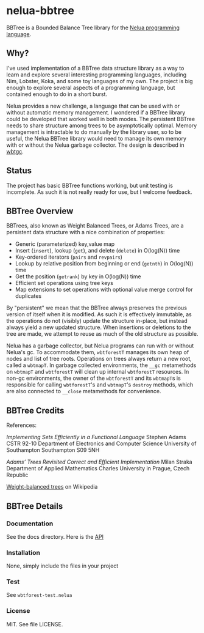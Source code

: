 # nelua-bbtree

BBTree is a Bounded Balance Tree library for the [Nelua programming language](https://github.com/edubart/nelua-lang).

## Why?

I've used implementation of a BBTree data structure library as a way to learn and explore
several interesting programming languages, including Nim, Lobster, Koka, and some toy languages
of my own. The project is big enough to explore several aspects of a programming language, but
contained enough to do in a short burst.

Nelua provides a new challenge, a language that can be used with or without automatic memory
management. I wondered if a BBTree library could be developed that worked well in both modes.
The persistent BBTree needs to share structure among trees to be asymptotically optimal. Memory
management is intractable to do manually by the library user, so to be useful, the Nelua BBTree
library would need to manage its own memory with or without the Nelua garbage collector. The
design is described in [wbtgc](docs/wbtgc.md).

## Status

The project has basic BBTree functions working, but unit testing is incomplete. As such it is
not really ready for use, but I welcome feedback.

## BBTree Overview

BBTrees, also known as Weight Balanced Trees, or Adams Trees, are a persistent data structure
with a nice combination of properties:

* Generic (parameterized) key,value map
* Insert (`insert`), lookup (`get`), and delete (`delete`) in O(log(N)) time
* Key-ordered iterators (`pairs` and `revpairs`)
* Lookup by relative position from beginning or end (`getnth`) in O(log(N)) time
* Get the position (`getrank`) by key in O(log(N)) time
* Efficient set operations using tree keys
* Map extensions to set operations with optional value merge control for duplicates

By "persistent" we mean that the BBTree always preserves the previous version of itself when it is modified.
As such it is effectively immutable, as the operations do not (visibly) update the structure in-place,
but instead always yield a new updated structure. When insertions or deletions to the tree are made, we
attempt to reuse as much of the old structure as possible.

Nelua has a garbage collector, but Nelua programs can run with or without Nelua's gc. To
accommodate them, `wbtforestT` manages its own heap of nodes and list of tree roots. Operations on
trees always return a new root, called a `wbtmapT`. In garbage collected environments, the `__gc`
metamethods on `wbtmapT` and `wbtforestT` will clean up internal `wbtforestT` resources. In non-gc
environments, the owner of the `wbtforestT` and its `wbtmapT`s is responsible for calling
`wbtforestT`'s and `wbtmapT`'s `destroy` methods, which are also connected to
`__close` metamethods for convenience.

## BBTree Credits

References:

*Implementing Sets Efficiently in a Functional Language*
Stephen Adams
CSTR 92-10
Department of Electronics and Computer Science University of Southampton Southampton S09 5NH

*Adams’ Trees Revisited Correct and Efficient Implementation*
Milan Straka
Department of Applied Mathematics Charles University in Prague, Czech Republic

[Weight-balanced trees](https://en.wikipedia.org/wiki/Weight-balanced_tree) on Wikipedia

## BBTree Details

### Documentation

See the docs directory. Here is the [API](docs/api.md)

### Installation

None, simply include the files in your project

### Test

See `wbtforest-test.nelua`

### License

MIT. See file LICENSE.
